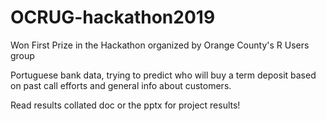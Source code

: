 # OCRUG-hackathon2019

Won First Prize in the Hackathon organized by Orange County's R Users group

Portuguese bank data, trying to predict who will buy a term deposit based on past call efforts and general info about customers.

Read results collated doc or the pptx for project results!
